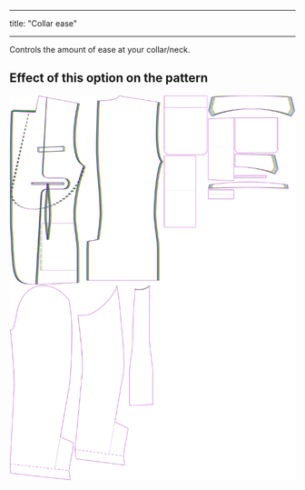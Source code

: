 - - -
title: "Collar ease"
- - -

Controls the amount of ease at your collar/neck.

## Effect of this option on the pattern

![This image shows the effect of this option by superimposing several variants that have a different value for this option](jaeger_collarease_sample.svg "Effect of this option on the pattern")
